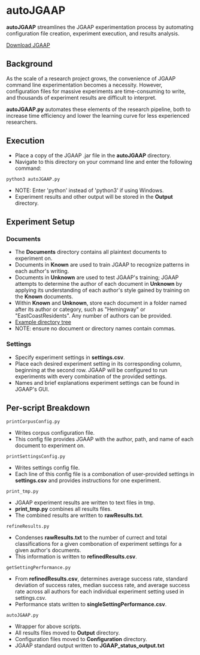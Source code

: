 # autoJGAAP
**autoJGAAP** streamlines the JGAAP experimentation process by automating configuration file creation, experiment execution, and results analysis.

[Download JGAAP](https://github.com/evllabs/JGAAP/releases) 

## Background

As the scale of a research project grows, the convenience of JGAAP command line experimentation becomes a necessity. However, configuration files for massive experiments are time-consuming to write, and thousands of experiment results are difficult to interpret.

**autoJGAAP.py** automates these elements of the research pipeline, both to increase time efficiency and lower the learning curve for less experienced researchers.

## Execution

* Place a copy of the JGAAP .jar file in the **autoJGAAP** directory. 
* Navigate to this directory on your command line and enter the following command:

```python3 autoJGAAP.py```

* NOTE: Enter 'python' instead of 'python3' if using Windows.
* Experiment results and other output will be stored in the **Output** directory. 

## Experiment Setup

### Documents
* The **Documents** directory contains all plaintext documents to experiment on.
* Documents in **Known** are used to train JGAAP to recognize patterns in each author's writing. 
* Documents in **Unknown** are used to test JGAAP's training; JGAAP attempts to determine the author of each document in **Unknown** by applying its understanding of each author's style gained by training on the **Known** documents. 
* Within **Known** and **Unknown**, store each document in a folder named after its author or category, such as "Hemingway" or "EastCoastResidents". Any number of authors can be provided.
* [Example directory tree](/example.jpg)
* NOTE: ensure no document or directory names contain commas.

### Settings
* Specify experiment settings in **settings.csv**.
* Place each desired experiment setting in its corresponding column, beginning at the second row. JGAAP will be configured to run experiments with every combination of the provided settings. 
* Names and brief explanations experiment settings can be found in JGAAP's GUI.

## Per-script Breakdown

```printCorpusConfig.py```

* Writes corpus configuration file. 
* This config file provides JGAAP with the author, path, and name of each document to experiment on.

```printSettingsConfig.py```

* Writes settings config file. 
* Each line of this config file is a combonation of user-provided settings in **settings.csv** and provides instructions for one experiment.

```print_tmp.py```

* JGAAP experiment results are written to text files in tmp. 
* **print_tmp.py** combines all results files. 
* The combined results are written to **rawResults.txt**.

```refineResults.py```

* Condenses **rawResults.txt** to the number of currect and total classifications for a given combonation of experiment settings for a given author's documents. 
* This information is written to **refinedResults.csv**.

```getSettingPerformance.py```

* From **refinedResults.csv**, determines average success rate, standard deviation of success rates, median success rate, and average success rate across all authors for each individual experiment setting used in settings.csv. 
* Performance stats written to **singleSettingPerformance.csv**.

```autoJGAAP.py```

* Wrapper for above scripts.
* All results files moved to **Output** directory.  
* Configuration files moved to **Configuration** directory.  
* JGAAP standard output written to **JGAAP_status_output.txt**  




